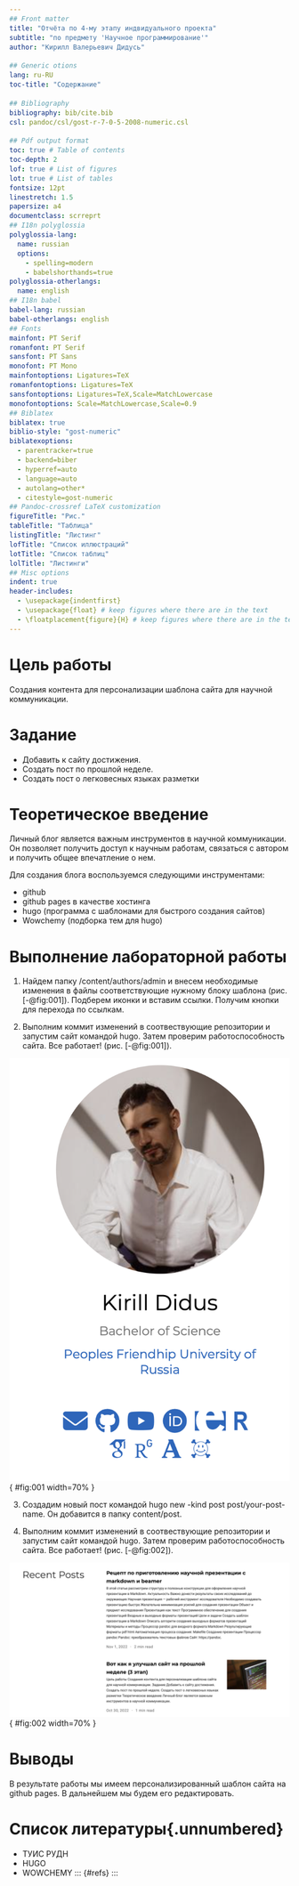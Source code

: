 ```yaml
---
## Front matter
title: "Отчёта по 4-му этапу индвидуального проекта"
subtitle: "по предмету 'Научное программирование'"
author: "Кирилл Валерьевич Дидусь"

## Generic otions
lang: ru-RU
toc-title: "Содержание"

## Bibliography
bibliography: bib/cite.bib
csl: pandoc/csl/gost-r-7-0-5-2008-numeric.csl

## Pdf output format
toc: true # Table of contents
toc-depth: 2
lof: true # List of figures
lot: true # List of tables
fontsize: 12pt
linestretch: 1.5
papersize: a4
documentclass: scrreprt
## I18n polyglossia
polyglossia-lang:
  name: russian
  options:
	- spelling=modern
	- babelshorthands=true
polyglossia-otherlangs:
  name: english
## I18n babel
babel-lang: russian
babel-otherlangs: english
## Fonts
mainfont: PT Serif
romanfont: PT Serif
sansfont: PT Sans
monofont: PT Mono
mainfontoptions: Ligatures=TeX
romanfontoptions: Ligatures=TeX
sansfontoptions: Ligatures=TeX,Scale=MatchLowercase
monofontoptions: Scale=MatchLowercase,Scale=0.9
## Biblatex
biblatex: true
biblio-style: "gost-numeric"
biblatexoptions:
  - parentracker=true
  - backend=biber
  - hyperref=auto
  - language=auto
  - autolang=other*
  - citestyle=gost-numeric
## Pandoc-crossref LaTeX customization
figureTitle: "Рис."
tableTitle: "Таблица"
listingTitle: "Листинг"
lofTitle: "Список иллюстраций"
lotTitle: "Список таблиц"
lolTitle: "Листинги"
## Misc options
indent: true
header-includes:
  - \usepackage{indentfirst}
  - \usepackage{float} # keep figures where there are in the text
  - \floatplacement{figure}{H} # keep figures where there are in the text
---
```


# Цель работы

Создания контента для персонализации шаблона сайта для научной коммуникации.

# Задание

- Добавить к сайту достижения.
- Создать пост по прошлой неделе.
- Создать пост о легковесных языках разметки

# Теоретическое введение

Личный блог является важным инструментов в научной коммуникации. Он позволяет получить доступ к научным работам, связаться с автором и получить общее впечатление о нем. 

Для создания блога воспользуемся следующими инструментами:
- github
- github pages в качестве хостинга
- hugo (программа с шаблонами для быстрого создания сайтов)
- Wowchemy (подборка  тем для hugo)

# Выполнение лабораторной работы

1. Найдем папку /content/authors/admin и внесем необходимые изменения в файлы соответствующие нужному блоку шаблона (рис. [-@fig:001]). Подберем иконки и вставим ссылки. Получим кнопки для перехода по ссылкам.

2. Выполним коммит изменений в соотвествующие репозитории и запустим сайт командой hugo. Затем проверим работоспособность сайта. Все работает! (рис. [-@fig:001]).

![Изменения на сайте](image/1.png){ #fig:001 width=70% }

3. Создадим новый пост командой hugo new -kind post post/your-post-name. Он добавится в папку content/post. 

4. Выполним коммит изменений в соотвествующие репозитории и запустим сайт командой hugo. Затем проверим работоспособность сайта. Все работает! (рис. [-@fig:002]).

![Изменения на сайте](image/2.png){ #fig:002 width=70% }

# Выводы

В результате работы мы имеем персонализированный шаблон сайта на github pages. В дальнейшем мы будем его редактировать.

# Список литературы{.unnumbered}

- ТУИС РУДН
- HUGO
- WOWCHEMY
::: {#refs}
:::
